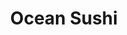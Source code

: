 ---
layout: place
title: Ocean Sushi
permalink: /new-york/staten-island/ocean-sushi.html
stateAbbr: NY
stateName: New York
cityName: Staten Island
seo:
  type: restaurant
  links: https://www.oceansushisi.com/
place_id: ChIJlQwTFfxKwokRhj9ExJdD4js
photos:
  - name: >-
      places/ChIJlQwTFfxKwokRhj9ExJdD4js/photos/AeeoHcI_QNGeNmR73ViY3-heD-eMsJIFzCnK2j16-i4rb_IRFJUYDZHmRTuHr1BnMsWUaeGy9LGIj8n8k_8dnBPby_Bua9GDlutPDVECdPZDPxQFHYFvQEdKo6Zif6AwMw5FuZhBG6HZZF--tqePuQa24rIQeKUV7_onejCw3ANMWOcnp5uTdqwtQug4F-GoSy0RZtZgHS0HZnd8O1NmIsQN-LabVz5Y3JGTRnr6zYAOhXGJbGgjnhjuo5e1gG8LusMdI4LnyxrcKn_CVXVh15ce2vE3vha_xvG4HaUATUZhmo9noB0Of-I55Obaw0ckfROaO7H7jpQNkT91x1a8RGa3bAn79oH4i-q97LRJIYvgdHYTUf25QhKBFdC1P85iym1sRDiCYdOrXffc4fqclic2ERwiPfeuoyps1jsaXwHd3E_6FA
    widthPx: 2252
    heightPx: 4000
    authorAttributions:
      - displayName: Dmitriy Litvak
        uri: https://maps.google.com/maps/contrib/103731936310208517137
        photoUri: >-
          https://lh3.googleusercontent.com/a-/ALV-UjXoUh1SVlK0eiPg91C8sXNZ65mSRoLffuiqf5ZWKBiZhZjlDidq=s100-p-k-no-mo
    flagContentUri: >-
      https://www.google.com/local/imagery/report/?cb_client=maps_api_places.places_api&image_key=!1e10!2sCIHM0ogKEICAgIDKxPPKdw&hl=en-US
    googleMapsUri: >-
      https://www.google.com/maps/place//data=!3m4!1e2!3m2!1sCIHM0ogKEICAgIDKxPPKdw!2e10!4m2!3m1!1s0x89c24afc15130c95:0x3be24397c4443f86
  - name: >-
      places/ChIJlQwTFfxKwokRhj9ExJdD4js/photos/AeeoHcKAGCgVj4p1oey9GbVGC-ieed82mqAxPV5W96fnGgYYLng0VCj3Qrr1rz77p1-P1O4oGXeKNNBhnkOdiuS062I5Ylij3wo1Fxt5ljU7-PHKQYI0W9UsNotXhCscb7H-4gFKGi8RluwbMh69xUMBuJL5NSwiuySVYFxPqUqATt9Af3HOM0ZwMsrEiZx1Yge7ne_EX-aeXmP6AlbU_SqqvgqOZD37HSQ5ibiHmvtM15M33fS3iJRQ-kPJ1uEwn9v7sc8Se1eT43P6qoqGTFGHsyHk8QdVwYkxvFCoptBTePYarw
    widthPx: 1280
    heightPx: 721
    authorAttributions:
      - displayName: Ocean Sushi
        uri: https://maps.google.com/maps/contrib/117549290757368953576
        photoUri: >-
          https://lh3.googleusercontent.com/a-/ALV-UjVVQdBmp-lfPYS2EzXDRcgqxGYX_BFdM4KWOSQsV-SHvfdAv58=s100-p-k-no-mo
    flagContentUri: >-
      https://www.google.com/local/imagery/report/?cb_client=maps_api_places.places_api&image_key=!1e10!2sAF1QipMjDDeruyiIbf8eS0-HUeQxrpcHjkPsoTWA8ZNY&hl=en-US
    googleMapsUri: >-
      https://www.google.com/maps/place//data=!3m4!1e2!3m2!1sAF1QipMjDDeruyiIbf8eS0-HUeQxrpcHjkPsoTWA8ZNY!2e10!4m2!3m1!1s0x89c24afc15130c95:0x3be24397c4443f86
  - name: >-
      places/ChIJlQwTFfxKwokRhj9ExJdD4js/photos/AeeoHcLQKUVKpIvy8mw8y0eQX8FNRbV4BHsopZ8X8lontVzT-Yv1JTAnWA75jxz--ZZV3-Xpy5BYYW5bxXQN-bP04ZxhlbXdIqfzTJF3RJ_OwggIZXb-V7XDBoqhucAH2UUAI578RncNwDQ4dnnaxhNWCXZQJYHH_Au5uFmzfNM-44dgHn77GahMU8ZASxPdxetZOhwKh75Ffh_vm-_MtMK8UdCwXMB4_fxqWTU3ruS97N0lPg2SvT-NWTs3U4Up9pZ-YZt0PfZJoKLduFh7gEDAh-rQ95bce3ZySw2JefHm5Mo0GFmhxH4ZymsDTbXfAyJiXNh8dQK_EmRjonH1GqpF-bHXT-4TUOCffw-XNxlyMbiLPXPKlYaq4sXuOcVv3i7c9tYWML2WVHLz_iPA5ySmpL78dllQv8nqN4Nmi-RvwgzXbsss
    widthPx: 3072
    heightPx: 4080
    authorAttributions:
      - displayName: Allison
        uri: https://maps.google.com/maps/contrib/108400360119012912650
        photoUri: >-
          https://lh3.googleusercontent.com/a/ACg8ocJSDNEm_cpo9HXwXlxYBhlJ2wapbMwTFSmsMSj1emTajP0YhQyu=s100-p-k-no-mo
    flagContentUri: >-
      https://www.google.com/local/imagery/report/?cb_client=maps_api_places.places_api&image_key=!1e10!2sCIHM0ogKEICAgICj7uTj9AE&hl=en-US
    googleMapsUri: >-
      https://www.google.com/maps/place//data=!3m4!1e2!3m2!1sCIHM0ogKEICAgICj7uTj9AE!2e10!4m2!3m1!1s0x89c24afc15130c95:0x3be24397c4443f86
  - name: >-
      places/ChIJlQwTFfxKwokRhj9ExJdD4js/photos/AeeoHcIGTLR8f6QiHGaaaHew5tgBBMZ41LOdb-w6_GTsAwuU9uW6-Tiw_lkX8TD6RL-z0vM5twq7NtdvZrzrDs60TxB_v1nWZbAoViQuHGBq9zaYbolUamgkGLUYF4HzXsFtYEkskjjkBOqS0Ukqgr6WFFZ6TGaU-dpRrzg-htHDLWtrpROYo6k9cl7b2L5kMaEmT78nmrfsMs0TiVlqN_pzMZWl8lO13sM9raSnPNfijCFFO9yzOOzsgUY5726WGpynGTyKqtg8legQBLU7lcTlqG61a2W5pMa4VaUEqOXLEspze27CDaiKn5ldpxrmzuuSsdss9JduEUwEh_8qh0EHYqr8zRXi6vpzOImxFwsOwcFgrsbmj1Twj5Wp0DRlOpSzosfQBLpgsoVe5XRB6syyxWoHUeOCLAyrD5HLwffYZWQlFw
    widthPx: 3024
    heightPx: 4032
    authorAttributions:
      - displayName: Elyssa Silverman
        uri: https://maps.google.com/maps/contrib/111970868307749341277
        photoUri: >-
          https://lh3.googleusercontent.com/a-/ALV-UjXizDNnlTSXnwIyOfrzcex8p-qTIbcQ2lM5AT-HtcIf--z9T6GT=s100-p-k-no-mo
    flagContentUri: >-
      https://www.google.com/local/imagery/report/?cb_client=maps_api_places.places_api&image_key=!1e10!2sCIHM0ogKEICAgIC_psPvXw&hl=en-US
    googleMapsUri: >-
      https://www.google.com/maps/place//data=!3m4!1e2!3m2!1sCIHM0ogKEICAgIC_psPvXw!2e10!4m2!3m1!1s0x89c24afc15130c95:0x3be24397c4443f86
  - name: >-
      places/ChIJlQwTFfxKwokRhj9ExJdD4js/photos/AeeoHcIwW8BeSZl-f-mIIzWS4IWmDzOt_s9uDyF_ECYx3j2y20OuemZE19ydKz49glRMv6YobJ1FxH2Hlr1mz_cEVUDAuWvUaKZyk7SHpcSrVG3ZvaxHmsyWx2EJuk31G645iS5nCIcUX-Zp6L4fhKe5QPgQSCyVJor8QSq6Nsh-jDxzU7a4nm7nA-KiH_MfxI-ngngOXc0t_9J5lNr75-O01nGykGshQzFA3zHCh-pO5YEDfZvn4j8TF_Wi6FpctlIgnMHraGqu9aPx3eew40WX9Kj6regLqQ361easDym4TuKg53Hr6xstDGB9Q_c61GJfcEpZ0hDBcZk7IteKyXfyQqPB69BXGIlxr4FIq6P6Cr4__hGunGTAkfZjFIbs-WiTVLrnv9IS0FbHDN7OO-oswYVsV8tHM1n6-kGnAal-3O6TSA
    widthPx: 4032
    heightPx: 2667
    authorAttributions:
      - displayName: Yakov Kezerashvili
        uri: https://maps.google.com/maps/contrib/107042738037188039009
        photoUri: >-
          https://lh3.googleusercontent.com/a-/ALV-UjVhkwS2nGfZ6X-HYADeppu8DOa5MpPR27b7Ufv2GxVzgSA9tmuL3Q=s100-p-k-no-mo
    flagContentUri: >-
      https://www.google.com/local/imagery/report/?cb_client=maps_api_places.places_api&image_key=!1e10!2sCIHM0ogKEICAgID4uOuuKg&hl=en-US
    googleMapsUri: >-
      https://www.google.com/maps/place//data=!3m4!1e2!3m2!1sCIHM0ogKEICAgID4uOuuKg!2e10!4m2!3m1!1s0x89c24afc15130c95:0x3be24397c4443f86
  - name: >-
      places/ChIJlQwTFfxKwokRhj9ExJdD4js/photos/AeeoHcJp8lemFHTuJel3vDtILHrekttP0fLTX6HQ7WwdhP5bIxYLnBCKXG_gujQxPRSlOUdBWdttuQEZQ8UM0zkaijP2j89KcnI3x2pVJNyX6rXBe6cVut2KfIVue2uCjrT-35YcgluOuIUGHDiMWlOU49kud5uZaIR82S_huMobq0UHzDnjjKNMcQOFfWl2co2GVXy8FFUa7FTgRF3QTDeOv7z-cSBowEaMWg7nHatXNU8H0ZGSp0t6pQdA6rt5QZqXFJ5YdLX0zuTU1aBEVOFnwI8sthXRVUDhs2LYf61OVhX1OpPDHz741VY4j9RlK0SxRUzJwdD1mXwDWYjxmS59IMqVhk4Ko5_eu_S7D7B8m2n5aAZg6M_o7LPdKZFXN0R8DC2GYsom-K1QAYdkuOZ_7fZuekvq1hnbRq4WVwtmRV0
    widthPx: 4032
    heightPx: 3024
    authorAttributions:
      - displayName: Sergey Olekhnovich (SergeyO)
        uri: https://maps.google.com/maps/contrib/112474153482154932666
        photoUri: >-
          https://lh3.googleusercontent.com/a-/ALV-UjUaplH0Rorp29ZxGcpxjOiV5dtnrCDv_MnhEHW91PIj87DPm47ItQ=s100-p-k-no-mo
    flagContentUri: >-
      https://www.google.com/local/imagery/report/?cb_client=maps_api_places.places_api&image_key=!1e10!2sCIHM0ogKEICAgIC49YfvBA&hl=en-US
    googleMapsUri: >-
      https://www.google.com/maps/place//data=!3m4!1e2!3m2!1sCIHM0ogKEICAgIC49YfvBA!2e10!4m2!3m1!1s0x89c24afc15130c95:0x3be24397c4443f86
  - name: >-
      places/ChIJlQwTFfxKwokRhj9ExJdD4js/photos/AeeoHcI9bDeAvBWkDOz7SNDjGt5wXqrh8MCsXZHYu11B1bGN5mUTGrjb-sthlzrqVeqOtQdPrq2M1jNG8sD1dTzzwGcC6lK-cPxj5esp0CaSuIBV4koqjqodX8yDXeLjGJGgMu5bsNe0paPO1nN2rG4mcP9bRIyXDH3oE2x8IBrH13grPDGIigOU1WG1AF-OJbZy0wHqOcuqSRG_gRgqjOh5-J2bjfR1pThVJ_seBVQ1stf9pTc9efIMGA_yPnA4RF-pRLssH9CP1AnfUSFSpaakbmRYwdL9s1ua0MCCK08gxMIJENmiVqga8x_aauak8xun7YtgMLmT6_9mcjqv1VKVKmM0o5BR6rYoOFQVRpWNKNwu7Hmn0X5szTswU_rGG-cZEQnPn-MfSTzghdEZGKd76dbNE2F9Km08uEevznF_egQFJg
    widthPx: 4160
    heightPx: 3120
    authorAttributions:
      - displayName: Юрий Хомяков
        uri: https://maps.google.com/maps/contrib/106585878532239794432
        photoUri: >-
          https://lh3.googleusercontent.com/a/ACg8ocKChFoqbcsrn6Tl8Z_5EnY7giPEX-XdF4EwOAOI1D2OLAw2Qw=s100-p-k-no-mo
    flagContentUri: >-
      https://www.google.com/local/imagery/report/?cb_client=maps_api_places.places_api&image_key=!1e10!2sCIHM0ogKEICAgID4wu6qSg&hl=en-US
    googleMapsUri: >-
      https://www.google.com/maps/place//data=!3m4!1e2!3m2!1sCIHM0ogKEICAgID4wu6qSg!2e10!4m2!3m1!1s0x89c24afc15130c95:0x3be24397c4443f86
  - name: >-
      places/ChIJlQwTFfxKwokRhj9ExJdD4js/photos/AeeoHcJHPXpkXjwhZX4Fr1jFjIsTHM673gllkBhmI0fLjVsuz3lGa5N0M601f1MOHubRxQhFGlrLMULf9icsOL1BwWoCWeRLmW61kLLqQXZ1FMdEK-2ZbjuDzrNJ7Sj-TjQwfi20DBZRuIcVohEBycy35Q6WNmR49zVS5Q4-LX4g_T5qDe8QAwOwWwoR9kBPyfn3iyL5JvwKX05aqDCuSJCcJ18uZRrUO6jEPlQ5hscaH_sqSCsV8pct9f954CE7Qeb9KmvxrBeqM5G62732xuCbIE5ob7z457PRkmhPLWsdcZPfP2uXfGLkkxf5Y56kBOZ81blwpWOfs7KAhrhDV9uxCZQ7nne1SX3BeoAxJR6lOfF5ukb-AMYVl1wHCLT74frT1zeVYo8bz4mVrkIjf8zVOhI3UPGACteU9VZPxBY1Hotlha8M
    widthPx: 1080
    heightPx: 1920
    authorAttributions:
      - displayName: Ricky
        uri: https://maps.google.com/maps/contrib/105059682903507186086
        photoUri: >-
          https://lh3.googleusercontent.com/a-/ALV-UjVW5oWPb4tAack2Z-WOvNkhxnQsCHmy4q4FsbV5-tltxf-CVi3vxQ=s100-p-k-no-mo
    flagContentUri: >-
      https://www.google.com/local/imagery/report/?cb_client=maps_api_places.places_api&image_key=!1e10!2sCIHM0ogKEICAgIDE8__ZzgE&hl=en-US
    googleMapsUri: >-
      https://www.google.com/maps/place//data=!3m4!1e2!3m2!1sCIHM0ogKEICAgIDE8__ZzgE!2e10!4m2!3m1!1s0x89c24afc15130c95:0x3be24397c4443f86
  - name: >-
      places/ChIJlQwTFfxKwokRhj9ExJdD4js/photos/AeeoHcKh271_hgvmFqI7TbYa6gPhAG0R--SZ-gTz6BZC5gODLUehDxNVtQxWcQHLE1JJxxTW624zyF4bAV2-CQBzaFMbHEoQRZO4CU1eLHiVKFdVf4Ktz7TL_zMe0Lcfu5KbmhA1u_oSgzWak9MxupfsEKR2EEDHzitF4HlzmMkJSmVe9DXg8SvWVRsOZbAvouBCKRkppHOX8DqP6Tr2sUPEjLTpvf8kwkAbOmBFBCgPoCwpkocuwJn_SYVq5BOfxBUhFe0LO-wc-c4QwEMvISW55Qkpmb2K4pCR7HLadk-5fB9YNg
    widthPx: 961
    heightPx: 960
    authorAttributions:
      - displayName: Ocean Sushi
        uri: https://maps.google.com/maps/contrib/117549290757368953576
        photoUri: >-
          https://lh3.googleusercontent.com/a-/ALV-UjVVQdBmp-lfPYS2EzXDRcgqxGYX_BFdM4KWOSQsV-SHvfdAv58=s100-p-k-no-mo
    flagContentUri: >-
      https://www.google.com/local/imagery/report/?cb_client=maps_api_places.places_api&image_key=!1e10!2sAF1QipO246STnka-UoZ4Xus6G9MGLJOfJ2mBrNVxjtiU&hl=en-US
    googleMapsUri: >-
      https://www.google.com/maps/place//data=!3m4!1e2!3m2!1sAF1QipO246STnka-UoZ4Xus6G9MGLJOfJ2mBrNVxjtiU!2e10!4m2!3m1!1s0x89c24afc15130c95:0x3be24397c4443f86
  - name: >-
      places/ChIJlQwTFfxKwokRhj9ExJdD4js/photos/AeeoHcLfmrEGYUw7kjlPJItSadthaIN9qbTOQYUAaAt3kgW_Am4_p19Yh21em8EKTUXMxytYx_1N-G10fRHyXbI6ZXAg5g3S6IEJ6nPEqtKikq1HTbH6CcThchydGYzAJ7paT-Mw2ale9lIJIRLXoRNrM6s0-Sxm2AdeGDFIDBg7pq6RPzCCj4tlBmx2RuK2KAQLo0_f_HlcCJvGGv7_TWcDt7aPVjtzhac-ntn3_9b7nbDXpDdTK4iuHFISvKqvWY3yvj8N9Et0uuMVlN0yqC8yxdAdyoB1BPeIcKrcdl37urEUzOoD05qGyRksIxWPLY5lvtcXj9o1eOlRSNFOSZDircBsIubbHzp_n8rAaR0yYK5qAEBX0TnSEJxN8Rhu-55qrKpRE65s7N9K8dkR2TAF8vlmNZ0E9VdautWn0A_0rEQmSA
    widthPx: 3000
    heightPx: 4000
    authorAttributions:
      - displayName: JIMMY LTR
        uri: https://maps.google.com/maps/contrib/108786125994187123766
        photoUri: >-
          https://lh3.googleusercontent.com/a-/ALV-UjWaXAuCD01aZ0rm3wFf4D2ajen9sfQzYwNT7YJ9JRbM8Vq4dmFh=s100-p-k-no-mo
    flagContentUri: >-
      https://www.google.com/local/imagery/report/?cb_client=maps_api_places.places_api&image_key=!1e10!2sCIHM0ogKEICAgIC-58KkIw&hl=en-US
    googleMapsUri: >-
      https://www.google.com/maps/place//data=!3m4!1e2!3m2!1sCIHM0ogKEICAgIC-58KkIw!2e10!4m2!3m1!1s0x89c24afc15130c95:0x3be24397c4443f86
address: 20 Jefferson Blvd, Staten Island, NY 10312, USA
street: 20 Jefferson Blvd
city: Staten Island
state: NY
zip: '10312'
country: USA
neighborhood: Woodrow
latitude: '40.541167'
longitude: '-74.178263'
accessibility_options:
  wheelchairAccessibleEntrance: true
  wheelchairAccessibleRestroom: true
  wheelchairAccessibleSeating: true
business_status: OPERATIONAL
name: Ocean Sushi
google_maps_links:
  directionsUri: >-
    https://www.google.com/maps/dir//''/data=!4m7!4m6!1m1!4e2!1m2!1m1!1s0x89c24afc15130c95:0x3be24397c4443f86!3e0
  placeUri: https://maps.google.com/?cid=4315085712086286214
  writeAReviewUri: >-
    https://www.google.com/maps/place//data=!4m3!3m2!1s0x89c24afc15130c95:0x3be24397c4443f86!12e1
  reviewsUri: >-
    https://www.google.com/maps/place//data=!4m4!3m3!1s0x89c24afc15130c95:0x3be24397c4443f86!9m1!1b1
  photosUri: >-
    https://www.google.com/maps/place//data=!4m3!3m2!1s0x89c24afc15130c95:0x3be24397c4443f86!10e5
primary_type: Sushi Restaurant
opening_hours:
  openNow: true
  periods:
    - open:
        day: 0
        hour: 12
        minute: 0
      close:
        day: 0
        hour: 21
        minute: 45
    - open:
        day: 1
        hour: 11
        minute: 15
      close:
        day: 1
        hour: 21
        minute: 45
    - open:
        day: 2
        hour: 11
        minute: 15
      close:
        day: 2
        hour: 21
        minute: 45
    - open:
        day: 3
        hour: 11
        minute: 15
      close:
        day: 3
        hour: 21
        minute: 45
    - open:
        day: 4
        hour: 11
        minute: 15
      close:
        day: 4
        hour: 21
        minute: 45
    - open:
        day: 5
        hour: 11
        minute: 15
      close:
        day: 5
        hour: 22
        minute: 30
    - open:
        day: 6
        hour: 11
        minute: 30
      close:
        day: 6
        hour: 22
        minute: 30
  weekdayDescriptions:
    - 'Monday: 11:15 AM – 9:45 PM'
    - 'Tuesday: 11:15 AM – 9:45 PM'
    - 'Wednesday: 11:15 AM – 9:45 PM'
    - 'Thursday: 11:15 AM – 9:45 PM'
    - 'Friday: 11:15 AM – 10:30 PM'
    - 'Saturday: 11:30 AM – 10:30 PM'
    - 'Sunday: 12:00 – 9:45 PM'
  nextCloseTime: '2025-05-04T02:30:00Z'
secondary_opening_hours:
  regular:
    weekdayDescriptions: null
    type: null
  current:
    weekdayDescriptions: null
    type: null
phone: (718) 966-6888
price_level: PRICE_LEVEL_MODERATE
price_range: null
rating: '4.6'
rating_count: 295
website: https://www.oceansushisi.com/
description: >-
  Discover Ocean Sushi in Staten Island, NY$$$Ocean Sushi in Staten Island, NY,
  stands out as a welcoming Japanese spot specializing in fresh sushi and
  flavorful dishes. This establishment offers a variety of options including
  creative rolls, classic entrees, and refreshing cocktails with sake
  selections, making it ideal for casual dinners or special occasions. With its
  accessible entrance and seating designed for everyone, it's easy to enjoy a
  relaxed meal in a comfortable setting. The restaurant's extended hours cater
  to those seeking quality sushi places near me, especially on weekends when
  options run later into the evening.
generative_summary: >-
  Discover Ocean Sushi in Staten Island, NY$$$Ocean Sushi in Staten Island, NY,
  stands out as a welcoming Japanese spot specializing in fresh sushi and
  flavorful dishes. This establishment offers a variety of options including
  creative rolls, classic entrees, and refreshing cocktails with sake
  selections, making it ideal for casual dinners or special occasions. With its
  accessible entrance and seating designed for everyone, it's easy to enjoy a
  relaxed meal in a comfortable setting. The restaurant's extended hours cater
  to those seeking quality sushi places near me, especially on weekends when
  options run later into the evening.
generative_disclosure: Summarized by AI using the Grok-3-Mini model.
reviews: null
review_summary: >-
  What Customers Are Saying$$$Folks who visit Ocean Sushi often highlight the
  consistently fresh ingredients and well-prepared meals that keep them coming
  back for more. Many appreciate the attentive service and cozy atmosphere,
  which add to the overall enjoyable experience without any major complaints.
  Based on the strong ratings, it's clear that the variety of sushi options
  satisfies those looking for top-rated spots in the area. While opinions vary,
  the general buzz leans positive, with diners noting great value for a moderate
  price. Overall, it's a solid choice for anyone craving reliable Japanese
  cuisine that hits the mark for flavor and satisfaction.
review_disclosure: Summarized by AI using the Grok-3-Mini model.
parking_options: null
payment_options: null
allow_dogs: null
curbside_pickup: null
delivery: null
dine_in: null
good_for_children: null
good_for_groups: null
good_for_sports: null
live_music: null
menu_for_children: null
outdoor_seating: null
reservable: null
restroom: null
serves_beer: null
serves_breakfast: null
serves_brunch: null
serves_cocktails: null
serves_coffee: null
serves_dinner: null
serves_dessert: null
serves_lunch: null
serves_vegetarian_food: null
serves_wine: null
takeout: null
update_category: enterprise
places_description: null

---
